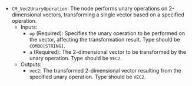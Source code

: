 - `CM_Vec2UnaryOperation`: The node performs unary operations on 2-dimensional vectors, transforming a single vector based on a specified operation.
    - Inputs:
        - `op` (Required): Specifies the unary operation to be performed on the vector, affecting the transformation result. Type should be `COMBO[STRING]`.
        - `a` (Required): The 2-dimensional vector to be transformed by the unary operation. Type should be `VEC2`.
    - Outputs:
        - `vec2`: The transformed 2-dimensional vector resulting from the specified unary operation. Type should be `VEC2`.
